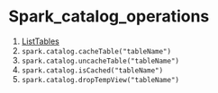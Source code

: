 # Spark_catalog_operations

1. [ListTables](ListTables.md)
2. `spark.catalog.cacheTable("tableName")`
3. `spark.catalog.uncacheTable("tableName")`
4. `spark.catalog.isCached("tableName")`
5. `spark.catalog.dropTempView("tableName")`
